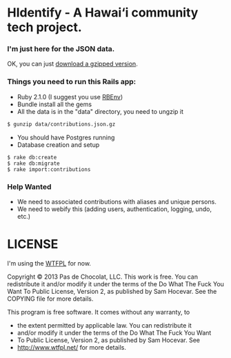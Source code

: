 # HIdentify - A Hawai‘i community tech project.

### I'm just here for the JSON data.

OK, you can just [download a gzipped version](https://github.com/PasDeChocolat/HIdentity/raw/master/data/contributions.json.gz).

### Things you need to run this Rails app:
* Ruby 2.1.0 (I suggest you use [RBEnv](https://github.com/sstephenson/rbenv))
* Bundle install all the gems
* All the data is in the "data" directory, you need to ungzip it

```` bash
$ gunzip data/contributions.json.gz
````

* You should have Postgres running
* Database creation and setup

````
$ rake db:create
$ rake db:migrate
$ rake import:contributions
````


### Help Wanted

* We need to associated contributions with aliases and unique persons.
* We need to webify this (adding users, authentication, logging, undo, etc.)

# LICENSE

I'm using the [WTFPL](http://www.wtfpl.net "WTF Public License") for now. 

Copyright © 2013 Pas de Chocolat, LLC.
This work is free. You can redistribute it and/or modify it under the
terms of the Do What The Fuck You Want To Public License, Version 2,
as published by Sam Hocevar. See the COPYING file for more details.

This program is free software. It comes without any warranty, to
* the extent permitted by applicable law. You can redistribute it
* and/or modify it under the terms of the Do What The Fuck You Want
* To Public License, Version 2, as published by Sam Hocevar. See
* http://www.wtfpl.net/ for more details.